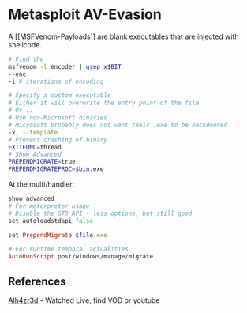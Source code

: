 
# Metasploit AV-Evasion


A [[MSFVenom-Payloads]] are blank executables that are injected with shellcode.

```bash
# Find the 
msfvenom -l encoder | grep x$BIT
--enc  
-i # iterations of encoding

# Specify a custom executable 
# Either it will overwrite the entry point of the file
# Or...
# Use non-Microsoft binaries 
# Microsoft probably does not want their .exe to be backdoored
-x, --template
# Prevent crashing of binary 
EXITFUNC=thread
# Show Advanced 
PREPENDMIGRATE=true
PREPENDMIGRATEPROC=$bin.exe
```

At the multi/handler:
```ruby
show advanced
# For meterpreter usage
# Disable the STD API - less options, but still good
set autoloadstdapi false 

set PrependMigrate $file.exe

# For runtime temporal actualities
AutoRunScript post/windows/manage/migrate
```



## References


[Alh4zr3d]() - Watched Live, find VOD or youtube
